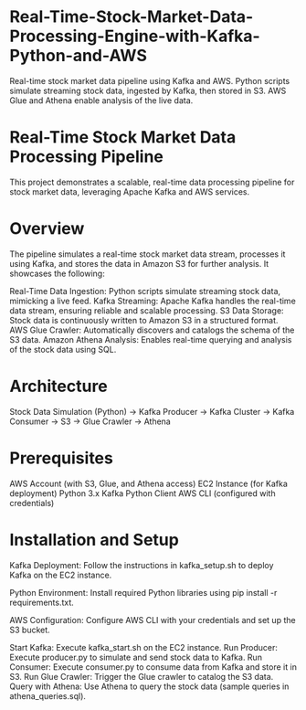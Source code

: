 # Real-Time-Stock-Market-Data-Processing-Engine-with-Kafka-Python-and-AWS
Real-time stock market data pipeline using Kafka and AWS. Python scripts simulate streaming stock data, ingested by Kafka, then stored in S3. AWS Glue and Athena enable analysis of the live data.

# Real-Time Stock Market Data Processing Pipeline
This project demonstrates a scalable, real-time data processing pipeline for stock market data, leveraging Apache Kafka and AWS services.

# Overview
The pipeline simulates a real-time stock market data stream, processes it using Kafka, and stores the data in Amazon S3 for further analysis. It showcases the following:

Real-Time Data Ingestion: Python scripts simulate streaming stock data, mimicking a live feed.
Kafka Streaming: Apache Kafka handles the real-time data stream, ensuring reliable and scalable processing.
S3 Data Storage: Stock data is continuously written to Amazon S3 in a structured format.
AWS Glue Crawler: Automatically discovers and catalogs the schema of the S3 data.
Amazon Athena Analysis: Enables real-time querying and analysis of the stock data using SQL.

# Architecture
Stock Data Simulation (Python) -> Kafka Producer -> Kafka Cluster -> Kafka Consumer -> S3 -> Glue Crawler -> Athena

# Prerequisites
AWS Account (with S3, Glue, and Athena access)
EC2 Instance (for Kafka deployment)
Python 3.x
Kafka Python Client
AWS CLI (configured with credentials)

# Installation and Setup
Kafka Deployment: Follow the instructions in kafka_setup.sh to deploy Kafka on the EC2 instance.

Python Environment: Install required Python libraries using pip install -r requirements.txt.

AWS Configuration: Configure AWS CLI with your credentials and set up the S3 bucket.

Start Kafka: Execute kafka_start.sh on the EC2 instance.
Run Producer: Execute producer.py to simulate and send stock data to Kafka.
Run Consumer: Execute consumer.py to consume data from Kafka and store it in S3.
Run Glue Crawler: Trigger the Glue crawler to catalog the S3 data.
Query with Athena: Use Athena to query the stock data (sample queries in athena_queries.sql).
